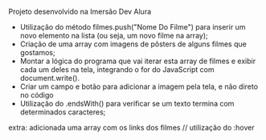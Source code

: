 Projeto desenvolvido na Imersão Dev Alura

- Utilização do método filmes.push("Nome Do Filme") para inserir um novo elemento na lista (ou seja, um novo filme na array);
- Criação de uma array com imagens de pôsters de alguns filmes que gostamos;
- Montar a lógica do programa que vai iterar esta array de filmes e exibir cada um deles na tela, integrando o for do JavaScript com document.write().
- Criar um campo e botão para adicionar a imagem pela tela, e não direto no código
- Utilização do .endsWith() para verificar se um texto termina com determinados caracteres;

extra: adicionada uma array com os links dos filmes // utilização do :hover